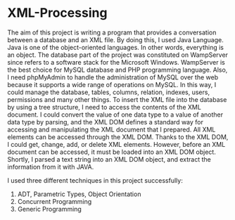 # XML-Processing
The aim of this project is writing a program that provides a conversation between a database and an XML file. By doing this, I used Java Language. Java is one of the object-oriented languages. In other words, everything is an object.
The database part of the project was constituted on WampServer since refers to a software stack for the Microsoft Windows. WampServer is the best choice for MySQL database and PHP programming language. Also, I need phpMyAdmin to handle the administration of MySQL over the web because it supports a wide range of operations on MySQL. In this way, I could manage the database, tables, columns, relation, indexes, users, permissions and many other things.
To insert the XML file into the database by using a tree structure, I need to access the contents of the XML document. I could convert the value of one data type to a value of another data type by parsing, and the XML DOM defines a standard way for accessing and manipulating the XML document that I prepared. All XML elements can be accessed through the XML DOM. Thanks to the XML DOM, I could get, change, add, or delete XML elements. However, before an XML document can be accessed, it must be loaded into an XML DOM object. Shortly, I parsed a text string into an XML DOM object, and extract the information from it with JAVA.

I used three different techniques in this project successfully:
1. ADT, Parametric Types, Object Orientation
2. Concurrent Programming
3. Generic Programming
